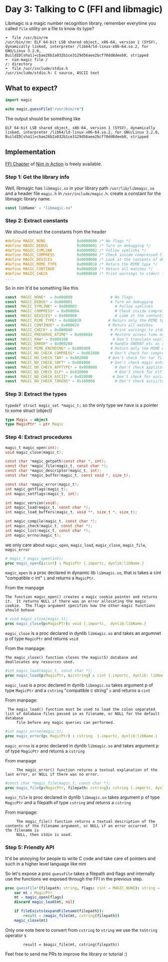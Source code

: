 # Day 3: Talking to C (FFI and libmagic)

Libmagic is a magic number recognition library, remember everytime you called `file` utility on a file to know its type?

```
➜  file /usr/bin/rm
/usr/bin/rm: ELF 64-bit LSB shared object, x86-64, version 1 (SYSV), dynamically linked, interpreter /lib64/ld-linux-x86-64.so.2, for GNU/Linux 3.2.0, BuildID[sha1]=cbae26b2a032b1ce3129d56aee2bcf70dd8deeb0, stripped
➜  nim-magic file /
/: directory
➜  file /usr/include/stdio.h
/usr/include/stdio.h: C source, ASCII text
```

## What to expect?
```nim
import magic

echo magic.guessFile("/usr/bin/rm")
```
The output should be something like
```
ELF 64-bit LSB shared object, x86-64, version 1 (SYSV), dynamically linked, interpreter /lib64/ld-linux-x86-64.so.2, for GNU/Linux 3.2.0, BuildID[sha1]=cbae26b2a032b1ce3129d56aee2bcf70dd8deeb0, stripped
```

## Implementation
[FFI Chapter](https://livebook.manning.com/#!/book/nim-in-action/chapter-8/1) of [Nim in Action](https://www.manning.com/books/nim-in-action) is freely available.


### Step 1: Get the library info
Well, libmagic has `libmagic.so` in your library path `/usr/lib/libmagic.so` and a header file `magic.h` in `/usr/include/magic.h`.
create a constant for the libmagic library name.
```nim
const libName* = "libmagic.so"
```

### Step 2: Extract constants
We should extract the constants from the header

```c
#define MAGIC_NONE              0x0000000 /* No flags */
#define MAGIC_DEBUG             0x0000001 /* Turn on debugging */
#define MAGIC_SYMLINK           0x0000002 /* Follow symlinks */
#define MAGIC_COMPRESS          0x0000004 /* Check inside compressed files */
#define MAGIC_DEVICES           0x0000008 /* Look at the contents of devices */
#define MAGIC_MIME_TYPE         0x0000010 /* Return the MIME type */
#define MAGIC_CONTINUE          0x0000020 /* Return all matches */
#define MAGIC_CHECK             0x0000040 /* Print warnings to stderr */
....

```

So in nim It'd be something like this
```nim
const  MAGIC_NONE*  = 0x000000                 # No flags 
const  MAGIC_DEBUG* = 0x000001                 # Turn on debugging 
const  MAGIC_SYMLINK* = 0x000002                 # Follow symlinks 
const  MAGIC_COMPRESS* = 0x000004                # Check inside compressed files 
const  MAGIC_DEVICES* = 0x000008                 # Look at the contents of devices 
const  MAGIC_MIME_TYPE* = 0x000010            # Return only the MIME type 
const  MAGIC_CONTINUE* = 0x000020             # Return all matches 
const  MAGIC_CHECK* = 0x000040                 # Print warnings to stderr 
const  MAGIC_PRESERVE_ATIME* = 0x000080        # Restore access time on exit 
const  MAGIC_RAW* = 0x000100                    # Don't translate unprint chars 
const  MAGIC_ERROR* = 0x000200                 # Handle ENOENT etc as real errors 
const  MAGIC_MIME_ENCODING* = 0x000400         # Return only the MIME encoding 
const  MAGIC_NO_CHECK_COMPRESS* = 0x001000     # Don't check for compressed files 
const  MAGIC_NO_CHECK_TAR* = 0x002000         # Don't check for tar files 
const  MAGIC_NO_CHECK_SOFT* = 0x004000         # Don't check magic entries 
const  MAGIC_NO_CHECK_APPTYPE* = 0x008000        # Don't check application type 
const  MAGIC_NO_CHECK_ELF* = 0x010000            # Don't check for elf details 
const  MAGIC_NO_CHECK_ASCII* = 0x020000         # Don't check for ascii files 
const  MAGIC_NO_CHECK_TOKENS* = 0x100000         # Don't check ascii/tokens 
```


### Step 3: Extract the types

```typedef struct magic_set *magic_t;```
so the only type we have is a pointer to some struct (object)

```nim
type Magic = object
type MagicPtr* = ptr Magic 
```

### Step 4: Extract procedures
```c
magic_t magic_open(int);
void magic_close(magic_t);

const char *magic_getpath(const char *, int);
const char *magic_file(magic_t, const char *);
const char *magic_descriptor(magic_t, int);
const char *magic_buffer(magic_t, const void *, size_t);

const char *magic_error(magic_t);
int magic_getflags(magic_t);
int magic_setflags(magic_t, int);

int magic_version(void);
int magic_load(magic_t, const char *);
int magic_load_buffers(magic_t, void **, size_t *, size_t);

int magic_compile(magic_t, const char *);
int magic_check(magic_t, const char *);
int magic_list(magic_t, const char *);
int magic_errno(magic_t);
```
we only care about `magic_open`, `magic_load`, `magic_close`, `magic_file`, `magic_error`

```nim
# magic_t magic_open(int);
proc magic_open(i:cint) : MagicPtr {.importc, dynlib:libName.}
```
`magic_open` is a proc declared in dynamic lib `libmagic.so`, that is takes a cint "compatible c int" `i` and returns a `MagicPtr`.

From the manpage 
```
The function magic_open() creates a magic cookie pointer and returns it.  It returns NULL if there was an error allocating the magic cookie.  The flags argument specifies how the other magic functions should behave
```


```nim
# void magic_close(magic_t);
proc magic_close(p:MagicPtr): void {.importc,  dynlib:libName.}
```
`magic_close` is a proc declared in dynlib `libmagic.so` and takes an argumnet p of type `MagicPtr` and returns `void`

From the manpage:
```
The magic_close() function closes the magic(5) database and deallocates any resources used.
```

```nim
#int magic_load(magic_t, const char *);
proc magic_load(p:MagicPtr, s:cstring) : cint {.importc, dynlib: libName.}
```
`magic_load` is a proc declared in dynlib `libmagic.so` takes argument p of type `MagicPtr` and a `cstring` "compatible c string" `s` and returns a `cint`

From manpage:
```
 The magic_load() function must be used to load the colon separated list of database files passed in as filename, or NULL for the default database
     file before any magic queries can performed.
```

```nim
#int magic_errno(magic_t);
proc magic_error(p: MagicPtr) : cstring  {.importc, dynlib:libName.}
```
`magic_errno` is a proc declared in dynlib `libmagic.so` and takes argument p of type `MagicPtr` and returns a `cstring`

From manpage
```
     The magic_error() function returns a textual explanation of the last error, or NULL if there was no error.
```


```nim
#const char *magic_file(magic_t, const char *);
proc magic_file(p:MagicPtr, filepath: cstring): cstring {.importc, dynlib: libName.} 
```
`magic_file` is proc declared in dynlib `libmagic.so` takes argument p of type `MagicPtr` and a filepath of type `cstring` and returns a `cstring`

From manpage:
```
     The magic_file() function returns a textual description of the contents of the filename argument, or NULL if an error occurred.  If the filename is
     NULL, then stdin is used.
```


### Step 5: Friendly API
It'd be annoying for people to write C code and take care of pointers and such in a higher level language like nim

So let's expose a proc `guessFile` takes a filepath and flags and internally use the functions we exposed through the FFI in the previous step.

```nim
proc guessFile*(filepath: string, flags: cint = MAGIC_NONE): string =
    var mt : MagicPtr
    mt = magic_open(flags)
    discard magic_load(mt, nil)

    if fileExists(expandFilename(filepath)):
        result = $magic_file(mt, cstring(filepath))
    magic_close(mt)
```
Only one note here to convert from `cstring` to `string` we use the `toString` operator `$` 
```
        result = $magic_file(mt, cstring(filepath))
```

Feel free to send me PRs to improve the library or tutorial :)